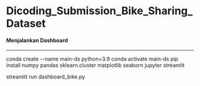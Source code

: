 # Dicoding_Submission_Bike_Sharing_Dataset

#### Menjalankan Dashboard
---------------------
conda create --name main-ds python=3.9
conda activate main-ds
pip install 	numpy 
		pandas 
		sklearn.cluster
		matplotlib 
		seaborn 
		jupyter 
		streamlit 

streamlit run dashboard_bike.py
